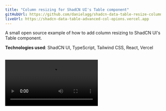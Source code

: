 ```yaml
---
title: "Column resizing for ShadCN UI's Table component"
gitHubUrl: https://github.com/danielagg/shadcn-data-table-resize-columns
liveUrl: https://shadcn-data-table-advanced-col-opions.vercel.app
---
```


A small open source example of how to add column resizing to ShadCN UI's Table component.

**Technologies used**: ShadCN UI, TypeScript, Tailwind CSS, React, Vercel

<br />

<video controls>
  <source src="https://github.com/danielagg/shadcn-data-table-advanced-col-opions/assets/10685257/407b1011-f9d1-4c77-aaec-3a76e66799b0" type="video/mp4">
  Your browser does not support the video tag.
</video>
